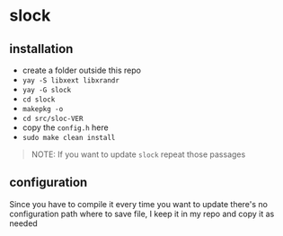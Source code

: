 # slock

## installation

- create a folder outside this repo
- `yay -S libxext libxrandr`
- `yay -G slock`
- `cd slock`
- `makepkg -o`
- `cd src/sloc-VER`
- copy the `config.h` here
- `sudo make clean install`

> NOTE: If you want to update `slock` repeat those passages

## configuration

Since you have to compile it every time you want to update there's no
configuration path where to save file, I keep it in my repo and copy it as
needed
